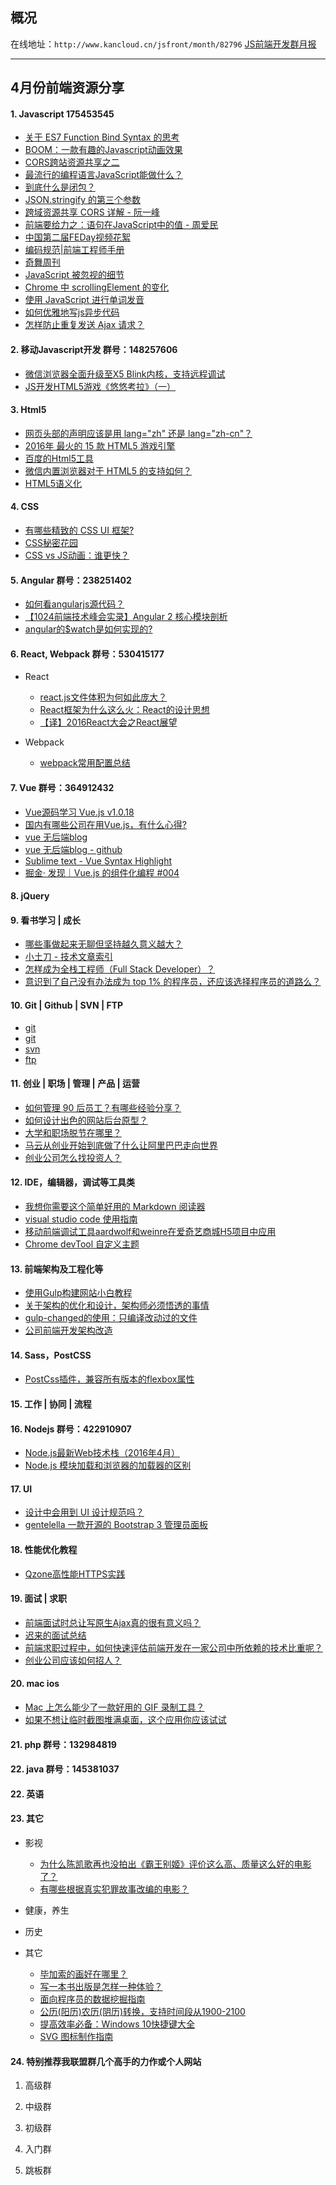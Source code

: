 ## 概况

在线地址：`http://www.kancloud.cn/jsfront/month/82796` [JS前端开发群月报](http://www.kancloud.cn/jsfront/month/82796)

---

## 4月份前端资源分享
#### 1. Javascript 175453545
- [关于 ES7 Function Bind Syntax 的思考](https://segmentfault.com/a/1190000002891125)
- [BOOM：一款有趣的Javascript动画效果](http://web.jobbole.com/85543/)
- [CORS跨站资源共享之二](http://mp.weixin.qq.com/s?__biz=MjM5MTA1MjAxMQ==&mid=402804565&idx=1&sn=415fc9eab30edcb66227ed5e099f9a66&scene=0#wechat_redirect)
- [最流行的编程语言JavaScript能做什么？](http://zhuanlan.zhihu.com/p/20731338)
- [到底什么是闭包？](https://www.zhihu.com/question/34210214)
- [JSON.stringify 的第三个参数](http://m.weibo.cn/1812166904/3963590128133871/qq?sourceType=qq&from=1063195010&wm=20005_0002)
- [跨域资源共享 CORS 详解 - 阮一峰](http://www.ruanyifeng.com/blog/2016/04/cors.html)
- [前端要给力之：语句在JavaScript中的值 - 周爱民](http://blog.csdn.net/aimingoo/article/details/51136511)
- [中国第二届FEDay视频花絮](http://mp.weixin.qq.com/s?__biz=MzA5NTM2MTEzNw==&mid=489226684&idx=1&sn=0bc491567699b6b6a6a6f3c4e0a97d7d#rd&location=35)
- [编码规范|前端工程师手册](https://leohxj.gitbooks.io/front-end-database/content/preference/code-style.html)
- [奇舞周刊](http://old.75team.com/weekly/issue154.html)
- [JavaScript 被忽视的细节](http://www.barretlee.com/blog/2016/04/18/javascript-detail/)
- [Chrome 中 scrollingElement 的变化](https://imququ.com/post/document-scrollingelement-in-chrome.html)
- [使用 JavaScript 进行单词发音](https://segmentfault.com/a/1190000004963610)
- [如何优雅地写js异步代码](http://iammapping.com/write-js-async-gracefully/)
- [怎样防止重复发送 Ajax 请求？](https://www.zhihu.com/question/19805411)

#### 2. 移动Javascript开发 群号：148257606
- [微信浏览器全面升级至X5 Blink内核，支持远程调试](http://mp.weixin.qq.com/s?__biz=MjM5NDAxMDg4MA==&mid=2650959241&idx=1&sn=e1b69161311fc0f0442911420f1b35de&scene=1&srcid=0420Kw8o5gOGJO55CfBGBCxM&from=groupmessage&isappinstalled=0#wechat_redirect)
- [JS开发HTML5游戏《悠悠考拉》（一）](http://www.cnblogs.com/hongqing/p/5280281.html)

#### 3. Html5
- [网页头部的声明应该是用 lang="zh" 还是 lang="zh-cn"？](https://www.zhihu.com/question/20797118)
- [2016年 最火的 15 款 HTML5 游戏引擎](http://diycode.cc/topics/16)
- [百度的Html5工具](http://h5.baidu.com/)
- [微信内置浏览器对于 HTML5 的支持如何？](https://www.zhihu.com/question/23595715)
- [HTML5语义化](http://www.w3cplus.com/html5/semantics-tags.html)

#### 4. CSS
- [有哪些精致的 CSS UI 框架?](https://www.zhihu.com/question/20514054)
- [CSS秘密花园](http://www.w3cplus.com/blog/tags/502.html)
- [CSS vs JS动画：谁更快？](http://zencode.in/19.CSS-vs-JS%E5%8A%A8%E7%94%BB%EF%BC%9A%E8%B0%81%E6%9B%B4%E5%BF%AB%EF%BC%9F.html)

#### 5. Angular 群号：238251402
- [如何看angularjs源代码？](https://www.zhihu.com/question/30154124)
- [【1024前端技术峰会实录】Angular 2 核心模块剖析](http://mp.weixin.qq.com/s?__biz=MzIzMzEzODYwOA==&mid=417397225&idx=1&sn=99fc7f7401606c3a47b31b88827c9239)
- [angular的$watch是如何实现的?](https://www.zhihu.com/question/42530909)

#### 6. React, Webpack 群号：530415177
- React

    - [react.js文件体积为何如此庞大？](https://www.zhihu.com/question/30833764)
    - [React框架为什么这么火：React的设计思想](http://mp.weixin.qq.com/s?__biz=MzA5Njc3Njk5NA==&mid=2650528748&idx=1&sn=4d3093e963ce76c642eb0c5d9a97625b#rd)
    - [【译】2016React大会之React展望](http://www.alloyteam.com/2016/04/reactjs2016-what-lies-ahead/)

- Webpack

    - [webpack常用配置总结](http://www.h-simon.com/42/)

#### 7. Vue 群号：364912432
- [Vue源码学习 Vue.js v1.0.18](https://github.com/JsAaron/vue-analysis)
- [国内有哪些公司在用Vue.js，有什么心得?](https://www.zhihu.com/question/38213423)
- [vue 无后端blog](http://m.weibo.cn/1408056531/3962052252625595/qq?sourceType=qq&from=1063195010&wm=20005_0002)
- [vue 无后端blog - github](https://github.com/myst729/Vuelog)
- [Sublime text - Vue Syntax Highlight](https://github.com/vuejs/vue-syntax-highlight)
- [掘金· 发现｜Vue.js 的组件化编程 #004](http://zhuanlan.zhihu.com/p/20773378)

#### 8. jQuery

#### 9. 看书学习 | 成长
- [哪些事做起来无聊但坚持越久意义越大？](https://www.zhihu.com/question/25365330)
- [小土刀 - 技术文章索引](http://wdxtub.com/about/)
- [怎样成为全栈工程师（Full Stack Developer）？](https://www.zhihu.com/question/22420900/answer/94726875)
- [意识到了自己没有办法成为 top 1% 的程序员，还应该选择程序员的道路么？](https://www.zhihu.com/question/41996685/answer/95294358)

#### 10. Git | Github | SVN | FTP

- [git](https://github.com/kemayo/sublime-text-git)
- [git](https://github.com/jikeytang/sublime-text.git)
- [svn](https://wbond.net/sublime_packages/svn)
- [ftp](https://wbond.net/sublime_packages/sftp)

#### 11. 创业 | 职场 | 管理 | 产品 | 运营
- [如何管理 90 后员工？有哪些经验分享？](https://www.zhihu.com/question/20406830)
- [如何设计出色的网站后台原型？](https://www.zhihu.com/question/31859504)
- [大学和职场脱节在哪里？](https://www.zhihu.com/question/20079854)
- [马云从创业开始到底做了什么让阿里巴巴走向世界](https://www.zhihu.com/question/33904395)
- [创业公司怎么找投资人？](https://www.zhihu.com/question/24900522)

#### 12. IDE，编辑器，调试等工具类
- [我想你需要这个简单好用的 Markdown 阅读器](http://zhuanlan.zhihu.com/p/20695286)
- [visual studio code 使用指南](http://i5ting.github.io/vsc/)
- [移动前端调试工具aardwolf和weinre在爱奇艺商城H5项目中应用](http://hzxiaosheng.bitbucket.org/work/2015/02/26/advanced-usage-of-aardwolf-and-weinre-in-iqiyi-mall-h5-project.html)
- [Chrome devTool 自定义主题](https://github.com/mauricecruz/chrome-devtools-zerodarkmatrix-theme)

#### 13. 前端架构及工程化等
- [使用Gulp构建网站小白教程](http://blog.h5jun.com/post/gulp-build.html)
- [关于架构的优化和设计，架构师必须悟透的事情](http://mp.weixin.qq.com/s?__biz=MzA5Nzc4OTA1Mw==&mid=411196355&idx=1&sn=be0d574b4a1fd930d897b6b3cf1fbc0a)
- [gulp-changed的使用：只编译改动过的文件](https://segmentfault.com/a/1190000004929314)
- [公司前端开发架构改造](https://segmentfault.com/a/1190000004962586)

#### 14. Sass，PostCSS
- [PostCss插件，兼容所有版本的flexbox属性](https://github.com/targetkiller/postcss-flexadapter)

#### 15. 工作 | 协同 | 流程

#### 16. Nodejs 群号：422910907
- [Node.js最新Web技术栈（2016年4月）](https://cnodejs.org/topic/56fdf66ec5f5b4a959e91771)
- [Node.js 模块加载和浏览器的加载器的区别](http://m.weibo.cn/1646152571/3964963515500569/qq?sourceType=qq&from=1064095010&wm=20005_0002)

#### 17. UI
- [设计中会用到 UI 设计规范吗？](https://www.zhihu.com/question/19791196)
- [gentelella 一款开源的 Bootstrap 3 管理员面板](https://github.com/puikinsh/gentelella)

#### 18. 性能优化教程
- [Qzone高性能HTTPS实践](http://mp.weixin.qq.com/s?__biz=MzA3ODQzMjE1Ng==&mid=402208671&idx=1&sn=ca6062e8f6dbffaa3d66e3949de0e611)

#### 19. 面试 | 求职
- [前端面试时总让写原生Ajax真的很有意义吗？](https://www.zhihu.com/question/41986174)
- [迟来的面试总结](http://cnt1992.xyz/2016/04/05/%E8%BF%9F%E6%9D%A5%E7%9A%84%E9%9D%A2%E7%BB%8F/)
- [前端求职过程中，如何快速评估前端开发在一家公司中所依赖的技术比重呢？](https://www.zhihu.com/question/41567846)
- [创业公司应该如何招人？](https://www.zhihu.com/question/19551593)

#### 20. mac ios
- [Mac 上怎么能少了一款好用的 GIF 录制工具？](http://zhuanlan.zhihu.com/p/20732038)
- [如果不想让临时截图堆满桌面，这个应用你应该试试](http://zhuanlan.zhihu.com/p/20763877)

#### 21. php 群号：132984819

#### 22. java 群号：145381037

#### 22. 英语

#### 23. 其它
- 影视

    - [为什么陈凯歌再也没拍出《霸王别姬》评价这么高、质量这么好的电影了？](https://www.zhihu.com/question/20156846)
    - [有哪些根据真实犯罪故事改编的电影？](https://www.zhihu.com/question/41111803/answer/92470665)

- 健康，养生

- 历史

- 其它

    - [毕加索的画好在哪里？](https://www.zhihu.com/question/19934954)
    - [写一本书出版是怎样一种体验？](https://www.zhihu.com/question/27905171)
    - [面向程序员的数据挖掘指南](https://github.com/egrcc/guidetodatamining)
    - [公历(阳历)农历(阴历)转换，支持时间段从1900-2100](https://github.com/isee15/Lunar-Solar-Calendar-Converter)
    - [提高效率必备：Windows 10快捷键大全](http://www.win10it.com/287/)
    - [SVG 图标制作指南](http://zhuanlan.zhihu.com/p/20753791)

#### 24. 特别推荐我联盟群几个高手的力作或个人网站

1. 高级群
    
2. 中级群
    
3. 初级群

4. 入门群

5. 跳板群
